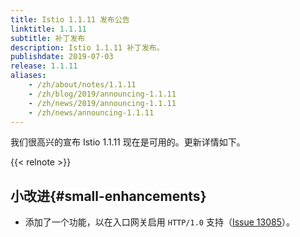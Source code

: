 ```yaml
---
title: Istio 1.1.11 发布公告
linktitle: 1.1.11
subtitle: 补丁发布
description: Istio 1.1.11 补丁发布。
publishdate: 2019-07-03
release: 1.1.11
aliases:
    - /zh/about/notes/1.1.11
    - /zh/blog/2019/announcing-1.1.11
    - /zh/news/2019/announcing-1.1.11
    - /zh/news/announcing-1.1.11
---
```


我们很高兴的宣布 Istio 1.1.11 现在是可用的。更新详情如下。

{{< relnote >}}

## 小改进{#small-enhancements}

- 添加了一个功能，以在入口网关启用 `HTTP/1.0` 支持（[Issue 13085](https://github.com/istio/istio/issues/13085)）。
